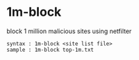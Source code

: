 # 1m-block
block 1 million malicious sites using netfilter
```
syntax : 1m-block <site list file>
sample : 1m-block top-1m.txt
```

